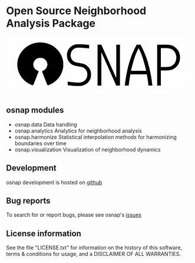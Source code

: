 # Open Source Neighborhood Analysis Package

<img src="osnap/doc/osnap.png" alt="osnap" width="500"/>


## osnap modules

- osnap.data Data handling
- osnap.analytics Analytics for neighborhood analysis
- osnap.harmonize Statistical interpolation methods for harmonizing boundaries over time
- osnap.visualization Visualization of neighborhood dynamics


## Development

osnap development is hosted on [github]('https://github.com/spatialucr/osnap')


## Bug reports

To search for or report bugs, please see osnap's [issues]('http://github.com/spatialucr/osnap/issues')


## License information

See the file "LICENSE.txt" for information on the history of this
software, terms & conditions for usage, and a DISCLAIMER OF ALL
WARRANTIES.
